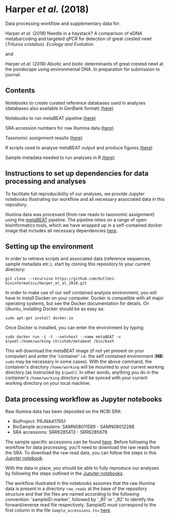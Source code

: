 # Harper *et al.* (2018)

Data processing workflow and supplementary data for:

Harper *et al.* (2018) Needle in a haystack? A comparison of eDNA metabarcoding and targeted qPCR for detection of great crested newt (*Triturus cristatus*). *Ecology and Evolution*.

and

Harper *et al.* (2018) Abiotic and biotic determinants of great crested newt at the pondscape using environmental DNA. In preparation for submission to journal.


## Contents

Notebooks to create curated reference databases used in analyses (databases also available in GenBank format) [(here)](https://github.com/HullUni-bioinformatics/Harper_et_al_2018/tree/master/Reference_database)

Notebooks to run metaBEAT pipeline [(here)](https://github.com/HullUni-bioinformatics/Harper_et_al_2018/blob/master/Jupyter%20notebooks/)

SRA accession numbers for raw Illumina data [(here)](https://github.com/HullUni-bioinformatics/Harper_et_al_2018/blob/master/Data/Sample_accessions.tsv)

Taxonomic assignment results [(here)](https://github.com/HullUni-bioinformatics/Harper_et_al_2018/tree/master/Data/Taxonomic_Assignment_Results)

R scripts used to analyse metaBEAT output and produce figures [(here)](https://github.com/HullUni-bioinformatics/Harper_et_al_2018/tree/master/R%20scripts)

Sample metadata needed to run analyses in R [(here)](https://github.com/HullUni-bioinformatics/Harper_et_al_2018/tree/master/Data/Sample_Metadata)


## Instructions to set up dependencies for data processing and analyses

To facilitate full reproducibility of our analyses, we provide Jupyter notebooks illustrating our workflow and all necessary associated data in this repository.

Illumina data was processed (from raw reads to taxonomic assignment) using the [metaBEAT](https://github.com/HullUni-bioinformatics/metaBEAT) pipeline. The pipeline relies on a range of open bioinformatics tools, which we have wrapped up in a self-contained docker image that includes all necessary dependencies [here](https://hub.docker.com/r/chrishah/metabeat/).


## Setting up the environment

In order to retrieve scripts and associated data (reference sequences, sample metadata etc.), start by cloning this repository to your current directory:

```
git clone --recursive https://github.com/HullUni-bioinformatics/Harper_et_al_2018.git
```

In order to make use of our self contained analysis environment, you will have to install Docker on your computer. Docker is compatible with all major operating systems, but see the Docker documentation for details. On Ubuntu, installing Docker should be as easy as:

```
sudo apt-get install docker.io
```

Once Docker is installed, you can enter the environment by typing:

```
sudo docker run -i -t --net=host --name metaBEAT -v $(pwd):/home/working chrishah/metabeat /bin/bash
```

This will download the metaBEAT image (if not yet present on your computer) and enter the 'container' i.e. the self contained environment (**NB:** ```sudo``` may be necessary in some cases). With the above command, the container's directory ```/home/working``` will be mounted to your current working directory (as instructed by ```$(pwd)```). In other words, anything you do in the container's ```/home/working``` directory will be synced with your current working directory on your local machine.


## Data processing workflow as Jupyter notebooks

Raw illumina data has been deposited on the NCBI SRA:
- BioProject: PRJNA417951
- BioSample accessions: SAMN08011589 - SAMN08012288
- SRA accessions: SRR6285413 - SRR6285678

The sample specific accessions can be found [here](https://github.com/HullUni-bioinformatics/Harper_et_al_2018/blob/master/Data/Sample_accessions.tsv). Before following the workflow for data processing, you'll need to download the raw reads from the SRA. To download the raw read data, you can follow the steps in this [Jupyter notebook](https://github.com/HullUni-bioinformatics/Harper_et_al_2018/blob/master/raw_reads/How_to_download_from_SRA.ipynb).

With the data in place, you should be able to fully reproduce our analyses by following the steps outlined in the [Jupyter notebooks](https://github.com/HullUni-bioinformatics/Harper_et_al_2018/tree/master/Jupyter%20notebooks).

The workflow illustrated in the notebooks assumes that the raw Illumina data is present in a directory ```raw_reads``` at the base of the repository structure and that the files are named according to the following convention: 'sampleID-marker', followed by '_R1' or '_R2' to identify the forward/reverse read file respectively. SampleID must correspond to the first column in the file ```Sample_accessions.tsv``` [here](https://github.com/HullUni-bioinformatics/Harper_et_al_2018/blob/master/Data/Sample_accessions.tsv).
